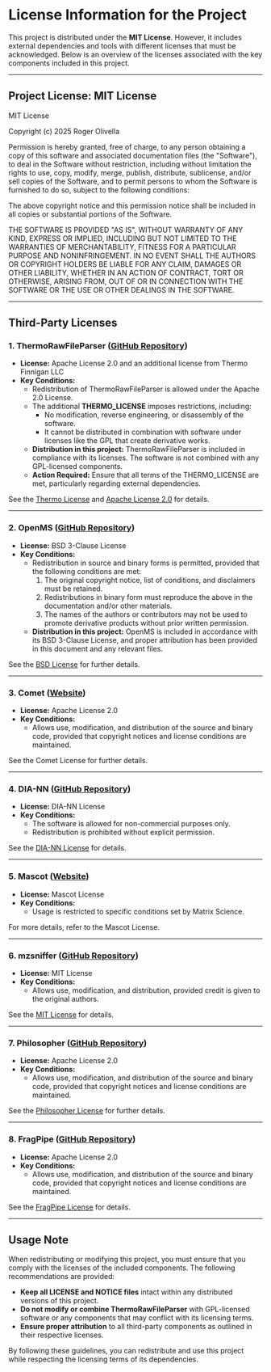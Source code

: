
# License Information for the Project

This project is distributed under the **MIT License**. However, it includes external dependencies and tools with different licenses that must be acknowledged. Below is an overview of the licenses associated with the key components included in this project.

---

## **Project License: MIT License**

MIT License

Copyright (c) 2025 Roger Olivella

Permission is hereby granted, free of charge, to any person obtaining a copy
of this software and associated documentation files (the "Software"), to deal
in the Software without restriction, including without limitation the rights
to use, copy, modify, merge, publish, distribute, sublicense, and/or sell
copies of the Software, and to permit persons to whom the Software is
furnished to do so, subject to the following conditions:

The above copyright notice and this permission notice shall be included in all
copies or substantial portions of the Software.

THE SOFTWARE IS PROVIDED "AS IS", WITHOUT WARRANTY OF ANY KIND, EXPRESS OR
IMPLIED, INCLUDING BUT NOT LIMITED TO THE WARRANTIES OF MERCHANTABILITY,
FITNESS FOR A PARTICULAR PURPOSE AND NONINFRINGEMENT. IN NO EVENT SHALL THE
AUTHORS OR COPYRIGHT HOLDERS BE LIABLE FOR ANY CLAIM, DAMAGES OR OTHER
LIABILITY, WHETHER IN AN ACTION OF CONTRACT, TORT OR OTHERWISE, ARISING FROM,
OUT OF OR IN CONNECTION WITH THE SOFTWARE OR THE USE OR OTHER DEALINGS IN THE
SOFTWARE.


---

## **Third-Party Licenses**

### 1. **ThermoRawFileParser** ([GitHub Repository](https://github.com/compomics/ThermoRawFileParser))
- **License:** Apache License 2.0 and an additional license from Thermo Finnigan LLC
- **Key Conditions:**
  - Redistribution of ThermoRawFileParser is allowed under the Apache 2.0 License.
  - The additional **THERMO_LICENSE** imposes restrictions, including:
    - No modification, reverse engineering, or disassembly of the software.
    - It cannot be distributed in combination with software under licenses like the GPL that create derivative works.
  - **Distribution in this project:** ThermoRawFileParser is included in compliance with its licenses. The software is not combined with any GPL-licensed components.
  - **Action Required:** Ensure that all terms of the THERMO_LICENSE are met, particularly regarding external dependencies.

See the [Thermo License](https://github.com/compomics/ThermoRawFileParser/blob/master/THERMO_LICENSE) and [Apache License 2.0](https://www.apache.org/licenses/LICENSE-2.0) for details.

---

### 2. **OpenMS** ([GitHub Repository](https://github.com/OpenMS/OpenMS))
- **License:** BSD 3-Clause License
- **Key Conditions:**
  - Redistribution in source and binary forms is permitted, provided that the following conditions are met:
    1. The original copyright notice, list of conditions, and disclaimers must be retained.
    2. Redistributions in binary form must reproduce the above in the documentation and/or other materials.
    3. The names of the authors or contributors may not be used to promote derivative products without prior written permission.
  - **Distribution in this project:** OpenMS is included in accordance with its BSD 3-Clause License, and proper attribution has been provided in this document and any relevant files.

See the [BSD License](https://github.com/OpenMS/OpenMS/blob/develop/LICENSE) for further details.

---

### 3. **Comet** ([Website](https://uwpr.github.io/Comet/))
- **License:** Apache License 2.0
- **Key Conditions:**
  - Allows use, modification, and distribution of the source and binary code, provided that copyright notices and license conditions are maintained.

See the Comet License for further details.

---

### 4. **DIA-NN** ([GitHub Repository](https://github.com/vdemichev/DiaNN))
- **License:** DIA-NN License
- **Key Conditions:**
  - The software is allowed for non-commercial purposes only.
  - Redistribution is prohibited without explicit permission.

See the [DIA-NN License](https://github.com/vdemichev/DiaNN/blob/master/LICENSE.md) for details.

---

### 5. **Mascot** ([Website](http://www.matrixscience.com/))
- **License:** Mascot License
- **Key Conditions:**
  - Usage is restricted to specific conditions set by Matrix Science.

For more details, refer to the Mascot License.

---

### 6. **mzsniffer** ([GitHub Repository](https://github.com/wfondrie/mzsniffer))
- **License:** MIT License
- **Key Conditions:**
  - Allows use, modification, and distribution, provided credit is given to the original authors.

See the [MIT License](https://github.com/wfondrie/mzsniffer/blob/main/LICENSE) for details.

---

### 7. **Philosopher** ([GitHub Repository](https://github.com/Nesvilab/philosopher))
- **License:** Apache License 2.0
- **Key Conditions:**
  - Allows use, modification, and distribution of the source and binary code, provided that copyright notices and license conditions are maintained.

See the [Philosopher License](https://github.com/Nesvilab/philosopher/blob/master/License) for further details.

---

### 8. **FragPipe** ([GitHub Repository](https://github.com/Nesvilab/FragPipe))
- **License:** Apache License 2.0
- **Key Conditions:**
  - Allows use, modification, and distribution of the source and binary code, provided that copyright notices and license conditions are maintained.

See the [FragPipe License](https://github.com/Nesvilab/FragPipe/blob/master/LICENSE) for details.

---

## **Usage Note**

When redistributing or modifying this project, you must ensure that you comply with the licenses of the included components. The following recommendations are provided:
- **Keep all LICENSE and NOTICE files** intact within any distributed versions of this project.
- **Do not modify or combine ThermoRawFileParser** with GPL-licensed software or any components that may conflict with its licensing terms.
- **Ensure proper attribution** to all third-party components as outlined in their respective licenses.

By following these guidelines, you can redistribute and use this project while respecting the licensing terms of its dependencies.
